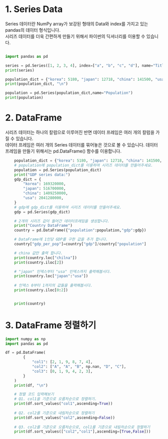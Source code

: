# 1. Series Data
Series 데이터란 NumPy array가 보강된 형태의 Data와 index를 가지고 있는 pandas의 데이터 형식입니다.  
시리즈 데이터를 더욱 간편하게 만들기 위해서 파이썬의 딕셔너리를 이용할 수 있습니다.  

```python

import pandas as pd

series = pd.Series([1, 2, 3, 4], index=["a", "b", "c", "d"], name="Title")
print(series)

population_dict = {"korea": 5180, "japan": 12718, "china": 141500, "usa": 32676}
print(population_dict, "\n")

population = pd.Series(population_dict,name="Population")
print(population)
```
# 2. DataFrame
시리즈 데이터는 하나의 칼럼으로 이루어진 반면 데이터 프레임은 여러 개의 칼럼을 가질 수 있습니다.  
데이터 프레임은 여러 개의 Series 데이터를 묶어놓은 것으로 볼 수 있습니다. 데이터 프레임을 만들기 위해서는 pd.DataFrame() 함수를 이용합니다.  
```python
    population_dict = {"korea": 5180, "japan": 12718, "china": 141500, "usa": 32676}
    # population에 population_dict를 이용하여 시리즈 데이터를 만들어주세요.
    population = pd.Series(population_dict)
    print("GDP series data:")
    gdp_dict = {
        "korea": 169320000,
        "japan": 516700000,
        "china": 1409250000,
        "usa": 2041280000,
    }
    # gdp에 gdp_dict를 이용하여 시리즈 데이터를 만들어주세요.
    gdp = pd.Series(gdp_dict)

    # 2개의 시리즈 값이 들어간 데이터프레임을 생성합니다.
    print("Country DataFrame")
    country = pd.DataFrame({"population":population,"gdp":gdp})

    # DataFrame에 1인당 GDP를 구한 값을 추가 합니다.
    country["gdp_per_pop"]=country["gdp"]/country["population"]

    # china 값만 출력 합니다.
    print(country.loc["chilna"])
    print(country.iloc[2])

    # "japan" 인덱스부터 "usa" 인덱스까지 출력해봅시다.
    print(country.loc["japan":"usa"])
    
    # 인덱스 0부터 1까지의 값들을 출력해봅시다.
    print(country.iloc[0:2])


    print(country)
```

# 3. DataFrame 정렬하기
```python
import numpy as np
import pandas as pd

df = pd.DataFrame(
        {
            "col1": [2, 1, 9, 8, 7, 4],
            "col2": ["A", "A", "B", np.nan, "D", "C"],
            "col3": [0, 1, 9, 4, 2, 3],
        }
    )
    print(df, "\n")

    # 정렬 코드 입력해보기
    # Q1. col1을 기준으로 오름차순으로 정렬하기.
    print(df.sort_values("col1",ascending=True))
    
    # Q2. col2를 기준으로 내림차순으로 정렬하기
    print(df.sort_values("col2",ascending=False))
    
    # Q3. col2를 기준으로 오름차순으로, col1를 기준으로 내림차순으로 정렬하기
    print(df.sort_values(["col2","col1"],ascending=[True,False]))



```
